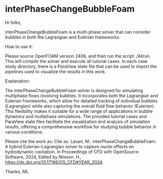 # interPhaseChangeBubbleFoam

Hi folks,

interPhaseChangeBubbleFoam is a multi-phase solver that can consider bubbles in both the Lagrangian and Eulerian frameworks.

How to use it:

Please source OpenFOAM version 2406, and then run the script ./Allrun. This will compile the solver and execute all tutorial cases. In each case study directory, there is a ParaView state file that can be used to import the pipelines used to visualize the results in this work.

Explanation:

The interPhaseChangeBubbleFoam solver is designed for simulating multiphase flows involving bubbles. It incorporates both the Lagrangian and Eulerian frameworks, which allow for detailed tracking of individual bubbles (Lagrangian) while also capturing the overall fluid flow behavior (Eulerian). This flexibility makes it suitable for a wide range of applications in bubble dynamics and multiphase simulations. The provided tutorial cases and ParaView state files facilitate the visualization and analysis of simulation results, offering a comprehensive workflow for studying bubble behavior in various conditions. 

Please cite the work as: Cite as: Lavari, M.: interPhaseChangeBubbleFoam: A hybrid Eulerian-Lagrangian solver to capture nuclei effects on hydrodynamic cavitation. In Proceedings of CFD with OpenSource Software, 2024, Edited by Nilsson. H., https://dx.doi.org/10.17196/OS_CFD#YEAR_2024.

Thanks,
ML
